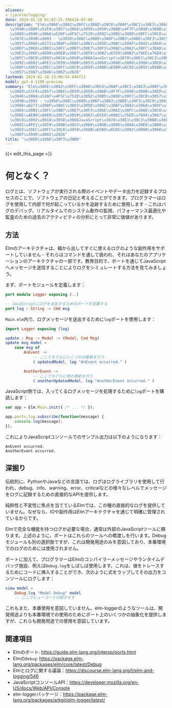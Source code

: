 ```yaml
---
aliases:
- /ja/elm/logging/
date: 2024-01-26 01:02:25.796418-07:00
description: "Elm\u306E\u30A2\u30FC\u30AD\u30C6\u30AF\u30C1\u30E3\u306F\u3001\u7BB1\
  \u304B\u3089\u51FA\u3057\u3066\u3059\u3050\u306B\u4F7F\u3048\u308B\u30ED\u30B0\u306E\
  \u3088\u3046\u306A\u526F\u4F5C\u7528\u3092\u30B5\u30DD\u30FC\u30C8\u3057\u3066\u3044\
  \u307E\u305B\u3093 - \u305D\u308C\u3089\u306F\u30B3\u30DE\u30F3\u30C9\u3092\u901A\
  \u3057\u3066\u6271\u308F\u308C\u3001\u305D\u308C\u306F\u3042\u306A\u305F\u306E\u30A2\
  \u30D7\u30EA\u30B1\u30FC\u30B7\u30E7\u30F3\u306E\u30A2\u30FC\u30AD\u30C6\u30AF\u30C1\
  \u30E3\u306E\u4E00\u90E8\u3067\u3059\u3002\u6559\u80B2\u76EE\u7684\u3067\u3001\u30DD\
  \u30FC\u30C8\u3092\u901A\u3058\u3066JavaScript\u3078\u30E1\u30C3\u30BB\u30FC\u30B8\
  \u3092\u9001\u4FE1\u3059\u308B\u3053\u3068\u306B\u3088\u308A\u30ED\u30B0\u3092\u30B7\
  \u30DF\u30E5\u30EC\u30FC\u30C8\u3059\u308B\u65B9\u6CD5\u3092\u898B\u3066\u307F\u307E\
  \u3057\u3087\u3046\u3002\u2026"
lastmod: 2024-02-18 23:08:54.846713
model: gpt-4-1106-preview
summary: "Elm\u306E\u30A2\u30FC\u30AD\u30C6\u30AF\u30C1\u30E3\u306F\u3001\u7BB1\u304B\
  \u3089\u51FA\u3057\u3066\u3059\u3050\u306B\u4F7F\u3048\u308B\u30ED\u30B0\u306E\u3088\
  \u3046\u306A\u526F\u4F5C\u7528\u3092\u30B5\u30DD\u30FC\u30C8\u3057\u3066\u3044\u307E\
  \u305B\u3093 - \u305D\u308C\u3089\u306F\u30B3\u30DE\u30F3\u30C9\u3092\u901A\u3057\
  \u3066\u6271\u308F\u308C\u3001\u305D\u308C\u306F\u3042\u306A\u305F\u306E\u30A2\u30D7\
  \u30EA\u30B1\u30FC\u30B7\u30E7\u30F3\u306E\u30A2\u30FC\u30AD\u30C6\u30AF\u30C1\u30E3\
  \u306E\u4E00\u90E8\u3067\u3059\u3002\u6559\u80B2\u76EE\u7684\u3067\u3001\u30DD\u30FC\
  \u30C8\u3092\u901A\u3058\u3066JavaScript\u3078\u30E1\u30C3\u30BB\u30FC\u30B8\u3092\
  \u9001\u4FE1\u3059\u308B\u3053\u3068\u306B\u3088\u308A\u30ED\u30B0\u3092\u30B7\u30DF\
  \u30E5\u30EC\u30FC\u30C8\u3059\u308B\u65B9\u6CD5\u3092\u898B\u3066\u307F\u307E\u3057\
  \u3087\u3046\u3002\u2026"
title: "\u30ED\u30AE\u30F3\u30B0"
---
```


{{< edit_this_page >}}

# 何となく？
ログとは、ソフトウェアが実行される際のイベントやデータ出力を記録するプロセスのことで、ソフトウェアの日記と考えることができます。プログラマーはログを使用して内部で何が起こっているかを追跡するために使用します - これはバグのデバッグ、リアルタイムでのシステム動作の監視、パフォーマンス最適化や監査のための過去のアクティビティの分析にとって非常に価値があります。

## 方法
Elmのアーキテクチャは、箱から出してすぐに使えるログのような副作用をサポートしていません - それらはコマンドを通して扱われ、それはあなたのアプリケーションのアーキテクチャの一部です。教育目的で、ポートを通じてJavaScriptへメッセージを送信することによりログをシミュレートする方法を見てみましょう。

まず、ポートモジュールを定義します：

```Elm
port module Logger exposing (..)

-- JavaScriptにログを送出するためのポートを定義する
port log : String -> Cmd msg
```

`Main.elm`内で、ログメッセージを送出するために`log`ポートを使用します：

```Elm
import Logger exposing (log)

update : Msg -> Model -> (Model, Cmd Msg)
update msg model =
    case msg of
        AnEvent ->
            -- ここでモデルにいくつかの更新を行う
            ( updatedModel, log "AnEvent occurred." )

        AnotherEvent ->
            -- ここでモデルに他の更新を行う
            ( anotherUpdatedModel, log "AnotherEvent occurred." )
```

JavaScript側では、入ってくるログメッセージを処理するために`log`ポートを購読します：

```JavaScript
var app = Elm.Main.init({ /* ... */ });

app.ports.log.subscribe(function(message) {
    console.log(message);
});
```

これによりJavaScriptコンソールでのサンプル出力は以下のようになります：

```
AnEvent occurred.
AnotherEvent occurred.
```

## 深掘り
伝統的に、PythonやJavaなどの言語では、ログはログライブラリを使用して行われ、debug、info、warning、error、criticalなどの様々なレベルでメッセージをログに記録するための直接的なAPIを提供します。

純粋性と不変性に焦点を当てているElmでは、この種の直接的なログを提供していません。なぜなら、IOや副作用はElmアーキテクチャを通じて明確に管理されているからです。

Elmで完全な機能を持つログが必要な場合、通常は外部のJavaScriptツールに頼ります。上述のように、ポートはこれらのツールへの橋渡しを行います。Debugモジュールも別の選択肢ですが、これは開発用途のみを意図しており、本番環境でのログのためには使用されません。

ポートに加えて、プログラマーはElmのコンパイラーメッセージやランタイムデバッグ施設、例えば`Debug.log`をしばしば使用します。これは、値をトレースするためにコードに挿入することができ、次のように式をラップしてその出力をコンソールにログします：

```Elm
view model =
    Debug.log "Model Debug" model
    -- ここでビューコードが続きます
```

これもまた、本番使用を意図していません。elm-loggerのようなツールは、開発用途よりも本番環境での使用のためにポート上のいくつかの抽象化を提供しますが、これらも開発用途での使用を意図しています。

## 関連項目
- Elmのポート: https://guide.elm-lang.org/interop/ports.html
- Elmの`Debug`: https://package.elm-lang.org/packages/elm/core/latest/Debug
- Elmとログに関する議論：https://discourse.elm-lang.org/t/elm-and-logging/546
- JavaScriptコンソールAPI：https://developer.mozilla.org/en-US/docs/Web/API/Console
- elm-loggerパッケージ：https://package.elm-lang.org/packages/arkgil/elm-logger/latest/
